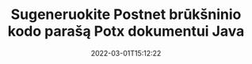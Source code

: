 ---
############################# Static ############################
layout: "auto-gen-signature"
date: 2022-03-01T15:12:22
draft: false
operation: Sign
signaturetype: Barcode
codetype: Postnet
fileformat: Potx
productName: Java
lang: lt
productCode: java
otherformats: pdf doc docx docm dot dotm dotx odt ott rtf xls xlsx xlsm xlsb csv ods ots xltx xltm ppt pptx pps ppsx odp otp potx potm pptm ppsm png jpg bmp gif tiff svg webp wmf
breadcrumb: Put  Barcode signature on Potx for Java

############################# Head ############################
head_title: "eSign Potx dokumentas su Postnet brūkšniniu kodu Java"
head_description: "Sukurkite Postnet brūkšninio kodo parašą ir įdėkite jį į Potx dokumentą su Java naudodami kelias kodo eilutes. Naudokite GroupDocs Document Signature API norėdami pasirašyti įvairius failų formatus."

############################# Header ############################
title: "Sugeneruokite Postnet brūkšninio kodo parašą Potx dokumentui Java"
description: "e. Pasirašykite Potx verslo dokumentus naudodami Postnet brūkšninį kodą. Greitai ir lengvai sugeneruokite brūkšninio kodo parašą naudodami kelias kodo eilutes, kad nustatytumėte pasirašymo parinktis."
bg_image: "https://cms.admin.containerize.com/templates/aspose/App_Themes/V3/images/bg/header1.png"
bg_overlay: false
button:
    enable: true

############################# SubMenu ############################
submenu:
    enable: true

    left:
        img_alt: "GroupDocs.Signature for Java"
        image: "https://cms.admin.containerize.com/templates/groupdocs/images/product-logos/90x90-noborder/groupdocs-signature-java.png"
        product: "GroupDocs.Signature"
        platform: "Java"



############################# About ############################
about:
    enable: true
    title: "Apie GroupDocs.Signature for Java brūkšninio kodo parašų API."
    content: |
        [GroupDocs.Signature for Java](https://products.groupdocs.com/signature/java/) yra greita ir paprasta API, skirta valdyti skaitmeninių dokumentų el. pasirašymą naudojant brūkšninių kodų tipus, pvz., UPCA, UPCE, EAN13, EAN14, Code39, Code39Extended, Code128, Codabar, Postnet, ISBN , ITF14 ir daugelis kitų. Klientai gali lengvai sukurti brūkšninius kodus su reikiamu tekstu ir įdėti juos į PDF, Microsoft Office Words dokumentus, Microsoft Office Excel darbaknyges, MS PowerPoint pristatymus, Adobe Photoshop failus ir įvairius vaizdo formatus. Brūkšninius kodus, esančius dokumentuose, galima atnaujinti, ieškoti, patikrinti, ištrinti arba peržiūrėti. Be to, palaikomas brūkšninių kodų pritaikymas.
    

############################# Steps ############################
steps:
    enable: true
    title_left: "Veiksmai norint pasirašyti Potx naudojant Barcode programoje Java"
    content_left: |
        [GroupDocs.Signature for Java](https://products.groupdocs.com/signature/java/) suteikia galimybę greitai ir lengvai pasirašyti Potx dokumentus su Barcode parašais.
        
        * Sukurkite parašo klasės egzempliorių, pateikiantį Potx failą, kuris turėtų būti pasirašytas kaip kelias arba atminties srautas
        * Sukurkite SignOptions klasę ir nustatykite visus reikalingus duomenis.
        * Iškvieskite Signature.Sign() metodą, perduodantį išvesties Potx failą arba atminties srautą

    title_right: " Sistemos reikalavimai"
    content_right: |
        GroupDocs.Signature for Java palaikomos visose pagrindinėse platformose ir operacinėse sistemose. Prieš vykdydami toliau pateiktą kodą, įsitikinkite, kad jūsų sistemoje yra įdiegtos šios būtinos sąlygos.

        * Operacinės sistemos: Microsoft Windows, Linux, MacOS
        * Kūrimo aplinkos: NetBeans, Intellij IDEA, Eclipse, etc.
        * Java runtime: J2SE 6.0 and above
        * Gaukite naujausią GroupDocs.Signature for Java iš [Maven](https://repository.groupdocs.com/webapp/#/artifacts/browse/tree/General/repo/com/groupdocs/groupdocs-signature)
         
    code: |
        ```java    
                
        // Set up input Potx file
        String filePath = "input.potx";
        // Set up output file
        String outputFilePath = "output.potx";

        // Instantiate Signature for input file
        Signature signature = new Signature(filePath);

        // create barcode option with predefined barcode text
        BarcodeSignOptions options = new BarcodeSignOptions("John Smith");

        // setup Barcode encoding type
        options.setEncodeType(BarcodeTypes.Postnet);

        // set signature position
        options.setLeft(50);
        options.setTop(50);
        options.setWidth(200);
        options.setHeight(50);

        // sign Potx document
        SignResult result = signature.sign(outputFilePath, options);

        ```

############################# Demos ############################
demos:
    enable: true
    title: "Dokumentų Potx pasirašymas naudojant Barcode tiesioginę demonstraciją"
    content: |
       Pasirašykite Potx failą įvairiais parašais dabar apsilankę [GroupDocs.Signature App](https://products.groupdocs.app/signature/family) svetainėje. Jūsų laukia nemokama internetinė demonstracinė versija.

        
############################# About Formats ############################
about_formats:
    enable: true
    format:
        # format loop
        - icon: "fas fa-barcode"
          title: "About Postnet Barcode"
          content: |
            POSTNET (Postal Numeric Encoding Technique) yra brūkšninio kodo simbolika, naudojama Jungtinių Valstijų pašto tarnybos, kad padėtų nukreipti paštą.
          characterset: |
             Skaitmeniniai skaitmenys (0–9).
          textcapacity: |
             Iki 11 simbolių.
          image: |
             iVBORw0KGgoAAAANSUhEUgAAACcAAAAjCAYAAAAXMhMjAAAAAXNSR0IArs4c6QAAAARnQU1BAACxjwv8YQUAAAAJcEhZcwAADsMAAA7DAcdvqGQAAACeSURBVFhH7c7BCkMxEELR/P9Pp1LoRrCXpi4Cbw5kIRKZtS82x52a407Ncae+HrfWer8Pyr+i/3NcQv/nuIT+z3EJ/X/Ocf9mlxuhsXZ2uREaa2eXG6Gxdna5ERprZ5cbobF2drkRGmtnlxuhsXZ2uREaa2eXG6Gxdna5ERprZ5cbobF2drkRGmtnlxuhsXZ2ubnAHHdqjjt18XF7vwDevzbHqsQWPwAAAABJRU5ErkJggg==

          link: ""

############################# More Formats ############################
more_formats:
    enable: true
    title: "Kiti palaikomi Barcode parašai, skirti Java"
    content: |
        "Taip pat galite pasirašyti Potx naudodami kitų tipų parašus. Žiūrėkite žemiau esantį sąrašą."
    format: 
        
       
back_to_top:
    enable: true
---
